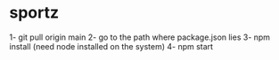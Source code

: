 # sportz

1- git pull origin main
2- go to the path where package.json lies
3- npm install (need node installed on the system)
4- npm start

